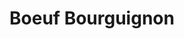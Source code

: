 ---
layout: recette
categories: [recettes]
hidden: true
lang: fr
sitemap: true
title: Boeuf Bourguignon
type: sel
utensils:
  - couteau
  - cocotte
  - boule-the
  - pince
  - saladier
recettes:
  Classique:
    ingredients: 
      - nom: cubes de boeuf
        qte: 1000
        unite: gr
        variable: true
      - nom: bicarbonate de soude
        qte: 2
        unite: cuillères à café
      - nom: vin rouge
      - nom: laurier
        qte: 2 
        unite: feuilles
      - nom: romarin
      - nom: thym
      - nom: petits oignons
        qte: 5
      - nom: carottes
        qte: 2
      - nom: sucre blanc
        qte: 2
        unite: cuillères à café
      - nom: ail 
        qte: 6
        unite: gousses 
      - nom: farine
        qte: 2
        unite: cuillères à soupe
      - nom: petits champignons
        qte: 15
    etapes:
      - label: Marinade
        details:
          - Placer la viande dans un grand saladier
          - Saupoudrer de bicarbonate de soude
          - Ajouter le laurier, le romarin, le thym et un peu de sel dans une boule à thé
          - Placer la boule à thé dans le saladier
          - Couvrir de vin rouge
          - Laisser mariner au moins deux heures
      - label: Préparation
        details:
          - Égoutter la marinade, la conserver
          - Faire chauffer une cocotte avec un filet d'huile sur feu vif
          - Faire brunir les cubes de boeuf
          - Réserver le boeuf
          - Remettre de l'huile dans la cocotte
          - Faire revenir les oignons avec les carottes et le sucre sur feu vif
          - Réduire le feu et ajouter l'ail
          - Remettre le boeuf
          - Saupoudrer avec la farine et remuer le tout
          - Déverser la marinade
          - Mijoter une heure
          - Goûter, ajuster si besoin
          - Mijoter une heure
          - Goûter, ajuster si besoin
          - Ajouter les champignons
          - Mijoter 15 minutes
          - Servir
---